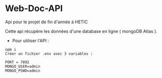 # Web-Doc-API

Api pour le projet de fin d'année à HETIC

Cette api récupère les données d'une database en ligne ( mongoDB Atlas ).

- Pour utiliser l'API :

```
npm i
Créer un fichier .env avec 3 variables :

PORT = 7892
MONGO_USER=admin
MONGO_PSWD=admin
```
